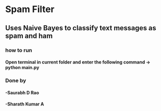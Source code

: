 # Spam Filter
## Uses Naive Bayes to classify text messages as spam and ham

### how to run
#### Open terminal in current folder and enter the following command -> python main.py

### Done by
#### -Saurabh D Rao
#### -Sharath Kumar A